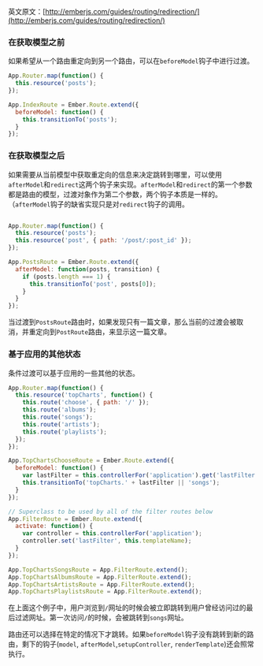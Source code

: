 英文原文：[http://emberjs.com/guides/routing/redirection/](http://emberjs.com/guides/routing/redirection/)

### 在获取模型之前

如果希望从一个路由重定向到另一个路由，可以在`beforeModel`钩子中进行过渡。

```javascript
App.Router.map(function() {
  this.resource('posts');
});

App.IndexRoute = Ember.Route.extend({
  beforeModel: function() {
    this.transitionTo('posts');
  }
});
```

### 在获取模型之后

如果需要从当前模型中获取重定向的信息来决定跳转到哪里，可以使用`afterModel`和`redirect`这两个钩子来实现。`afterModel`和`redirect`的第一个参数都是路由的模型，过渡对象作为第二个参数，两个钩子本质是一样的。（`afterModel`钩子的缺省实现只是对`redirect`钩子的调用。

```javascript

App.Router.map(function() {
  this.resource('posts');
  this.resource('post', { path: '/post/:post_id' });
});

App.PostsRoute = Ember.Route.extend({
  afterModel: function(posts, transition) {
    if (posts.length === 1) {
      this.transitionTo('post', posts[0]);
    }
  }
});
```

当过渡到`PostsRoute`路由时，如果发现只有一篇文章，那么当前的过渡会被取消，并重定向到`PostRoute`路由，来显示这一篇文章。

### 基于应用的其他状态

条件过渡可以基于应用的一些其他的状态。

```javascript
App.Router.map(function() {
  this.resource('topCharts', function() {
    this.route('choose', { path: '/' });
    this.route('albums');
    this.route('songs');
    this.route('artists');
    this.route('playlists');
  });
});

App.TopChartsChooseRoute = Ember.Route.extend({
  beforeModel: function() {
    var lastFilter = this.controllerFor('application').get('lastFilter');
    this.transitionTo('topCharts.' + lastFilter || 'songs');
  }
});

// Superclass to be used by all of the filter routes below
App.FilterRoute = Ember.Route.extend({
  activate: function() {
    var controller = this.controllerFor('application');
    controller.set('lastFilter', this.templateName);
  }
});

App.TopChartsSongsRoute = App.FilterRoute.extend();
App.TopChartsAlbumsRoute = App.FilterRoute.extend();
App.TopChartsArtistsRoute = App.FilterRoute.extend();
App.TopChartsPlaylistsRoute = App.FilterRoute.extend();
```

在上面这个例子中，用户浏览到`/`网址的时候会被立即跳转到用户曾经访问过的最后过滤网址。第一次访问`/`的时候，会被跳转到`songs`网址。

路由还可以选择在特定的情况下才跳转。如果`beforeModel`钩子没有跳转到新的路由，剩下的钩子(`model`, `afterModel`,`setupController`, `renderTemplate`)还会照常执行。
